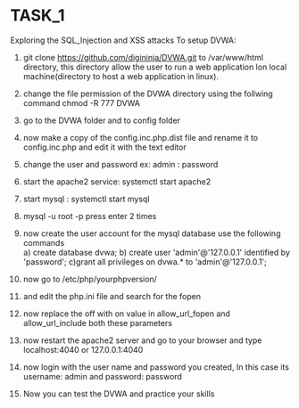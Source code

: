 # TASK_1
Exploring the  SQL_Injection and XSS attacks 
To setup DVWA:
1) git clone https://github.com/digininja/DVWA.git to /var/www/html directory, this directory allow the user to run a web application lon local machine(directory to host a web application in linux).

2) change the file permission of the DVWA directory using the follwing command
chmod -R 777 DVWA
3) go to the DVWA folder and to config folder
4) now make a copy of the config.inc.php.dist file and rename it to config.inc.php and edit it with the text editor
5) change the user and password ex: admin : password
6) start the apache2 service: systemctl start apache2
7) start mysql : systemctl start mysql
8) mysql -u root -p press enter 2 times
9) now create the user account for the mysql database use the following commands \
   a) create database dvwa;
   b) create user 'admin'@'127.0.0.1' identified by 'password';
   c)grant all privileges on dvwa.* to 'admin'@'127.0.0.1';
10) now go to /etc/php/yourphpversion/
11) and edit the php.ini file and search for the fopen
12) now replace the off with on value in allow_url_fopen and allow_url_include both these parameters
13) now restart the apache2 server and go to your browser and type localhost:4040 or 127.0.0.1:4040
14) now login with the user name and password you created, In this case its username: admin and password: password
15) Now you can test the DVWA and practice your skills 
  
